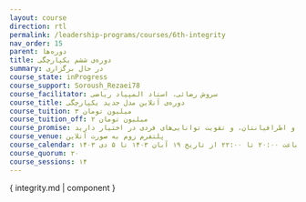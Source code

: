 ```yaml
---
layout: course
direction: rtl
permalink: /leadership-programs/courses/6th-integrity
nav_order: 15
parent: دوره‌ها
title: دوره‌ی ششم یکپارچگی
summary: در حال برگزاری
course_state: inProgress
course_support: Soroush_Rezaei78
course_facilitator: سروش رضائی، استاد المپیاد ریاضی
course_title: دوره‌ی آنلاین مدل جدید یکپارچگی
course_tuition: ۳ میلیون تومان
course_tuition_off: ۲ میلیون تومان
course_promise: شما این دوره را در حالی ترک خواهید کرد که یک مسیر عملی برای افزایش چشمگیر بهره‌وری و کیفیت زندگی، ایجاد ارزش برای خود و اطرافیانتان، و تقویت توانایی‌های فردی در اختیار دارید.
course_venue: پلتفرم زوم به صورت آنلاین
course_calendar: شنبه‌ها و چهارشنبه‌ها، ساعت ۲۰:۰۰ تا ۲۲:۰۰ از تاریخ ۱۹ آبان ۱۴۰۳ تا ۵ دی ۱۴۰۳
course_quorum: ۲۰
course_sessions: ۱۴
---
```


{ integrity.md | component }
